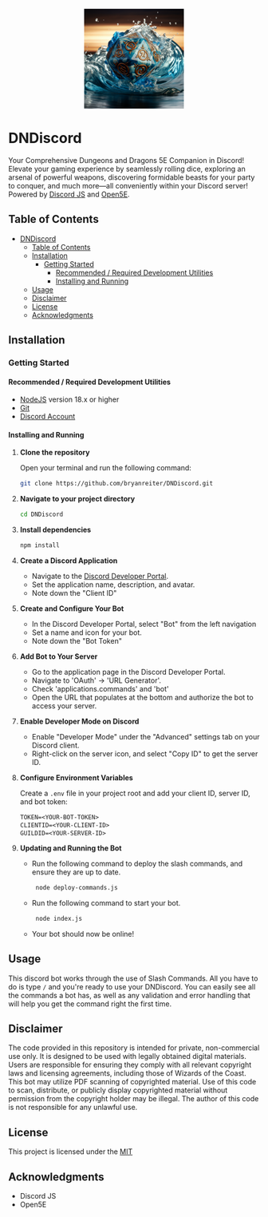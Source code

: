 <p align="center">
  <img src="/assets/dndata_logo.png" alt="DNDiscord Logo" style="width: 200px;"/>
</p>

# DNDiscord

Your Comprehensive Dungeons and Dragons 5E Companion in Discord! Elevate your gaming experience by seamlessly rolling dice, exploring an arsenal of powerful weapons, discovering formidable beasts for your party to conquer, and much more—all conveniently within your Discord server! Powered by [Discord JS](https://discord.js.org/) and [Open5E](https://api.open5e.com/).

## Table of Contents

- [DNDiscord](#dndiscord)
  - [Table of Contents](#table-of-contents)
  - [Installation](#installation)
    - [Getting Started](#getting-started)
      - [Recommended / Required Development Utilities](#recommended--required-development-utilities)
      - [Installing and Running](#installing-and-running)
  - [Usage](#usage)
  - [Disclaimer](#disclaimer)
  - [License](#license)
  - [Acknowledgments](#acknowledgments)

## Installation

### Getting Started

#### Recommended / Required Development Utilities

- [NodeJS](https://nodejs.org/en/download) version 18.x or higher
- [Git](https://git-scm.com/downloads)
- [Discord Account](https://discord.com/)

#### Installing and Running

1. **Clone the repository**

   Open your terminal and run the following command:

   ```bash
   git clone https://github.com/bryanreiter/DNDiscord.git
   ```

2. **Navigate to your project directory**

   ```bash
   cd DNDiscord
   ```

3. **Install dependencies**

   ```bash
   npm install
   ```

4. **Create a Discord Application**

   - Navigate to the [Discord Developer Portal](https://discord.com/developers/applications).
   - Set the application name, description, and avatar.
   - Note down the "Client ID"

5. **Create and Configure Your Bot**

   - In the Discord Developer Portal, select "Bot" from the left navigation
   - Set a name and icon for your bot.
   - Note down the "Bot Token"

6. **Add Bot to Your Server**

   - Go to the application page in the Discord Developer Portal.
   - Navigate to 'OAuth' -> 'URL Generator'.
   - Check 'applications.commands' and 'bot'
   - Open the URL that populates at the bottom and authorize the bot to access your server.

7. **Enable Developer Mode on Discord**

   - Enable "Developer Mode" under the "Advanced" settings tab on your Discord client.
   - Right-click on the server icon, and select "Copy ID" to get the server ID.

8. **Configure Environment Variables**

   Create a `.env` file in your project root and add your client ID, server ID, and bot token:

   ```env
   TOKEN=<YOUR-BOT-TOKEN>
   CLIENTID=<YOUR-CLIENT-ID>
   GUILDID=<YOUR-SERVER-ID>
   ```

9. **Updating and Running the Bot**

   - Run the following command to deploy the slash commands, and ensure they are up to date.

      ```bash
       node deploy-commands.js
      ```

   - Run the following command to start your bot.

      ```bash
       node index.js
      ```

   - Your bot should now be online!

## Usage

This discord bot works through the use of Slash Commands. All you have to do is type `/` and you're ready to use your DNDiscord. You can easily see all the commands a bot has, as well as any validation and error handling that will help you get the command right the first time.

## Disclaimer

The code provided in this repository is intended for private, non-commercial use only. It is designed to be used with legally obtained digital materials. Users are responsible for ensuring they comply with all relevant copyright laws and licensing agreements, including those of Wizards of the Coast. This bot may utilize PDF scanning of copyrighted material. Use of this code to scan, distribute, or publicly display copyrighted material without permission from the copyright holder may be illegal. The author of this code is not responsible for any unlawful use.

## License

This project is licensed under the [MIT](https://github.com/bryanreiter/DNDiscord?tab=MIT-1-ov-file)

## Acknowledgments

- Discord JS
- Open5E
